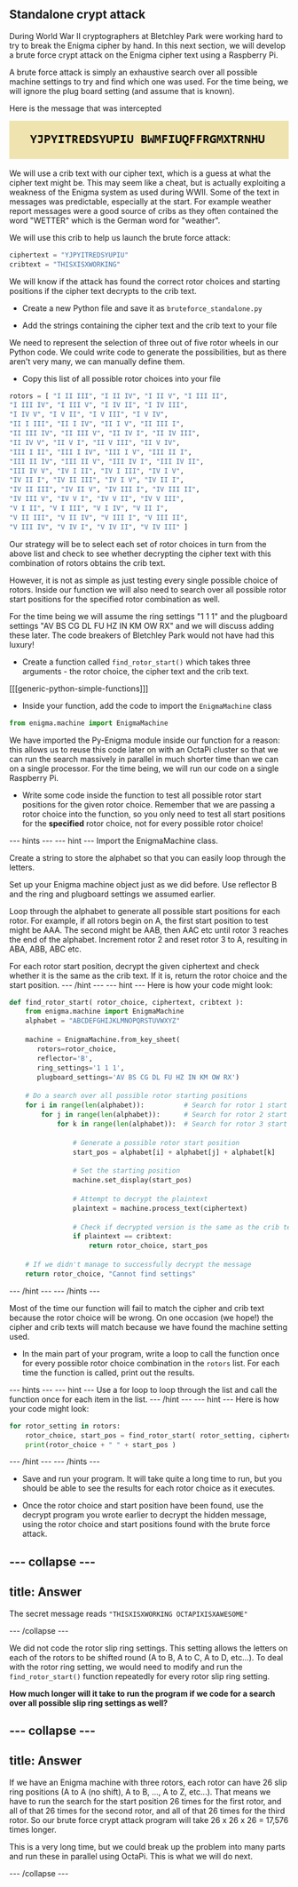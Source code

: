 ## Standalone crypt attack

During World War II cryptographers at Bletchley Park were working hard to try to break the Enigma cipher by hand. In this next section, we will develop a brute force crypt attack on the Enigma cipher text using a Raspberry Pi.

A brute force attack is simply an exhaustive search over all possible machine settings to try and find which one was used. For the time being, we will ignore the plug board setting (and assume that is known).

Here is the message that was intercepted

![Intercepted message](images/intercepted-message.png)

We will use a crib text with our cipher text, which is a guess at what the cipher text might be. This may seem like a cheat, but is actually exploiting a weakness of the Enigma system as used during WWII. Some of the text in messages was predictable, especially at the start. For example weather report messages were a good source of cribs as they often contained the word "WETTER" which is the German word for "weather".

We will use this crib to help us launch the brute force attack:

```python
ciphertext = "YJPYITREDSYUPIU"
cribtext = "THISXISXWORKING"
```

We will know if the attack has found the correct rotor choices and starting positions if the cipher text decrypts to the crib text.

+ Create a new Python file and save it as `bruteforce_standalone.py`

+ Add the strings containing the cipher text and the crib text to your file

We need to represent the selection of three out of five rotor wheels in our Python code. We could write code to generate the possibilities, but as there aren't very many, we can manually define them.

+ Copy this list of all possible rotor choices into your file

```python
rotors = [ "I II III", "I II IV", "I II V", "I III II",
"I III IV", "I III V", "I IV II", "I IV III",
"I IV V", "I V II", "I V III", "I V IV",
"II I III", "II I IV", "II I V", "II III I",
"II III IV", "II III V", "II IV I", "II IV III",
"II IV V", "II V I", "II V III", "II V IV",
"III I II", "III I IV", "III I V", "III II I",
"III II IV", "III II V", "III IV I", "III IV II",
"III IV V", "IV I II", "IV I III", "IV I V",
"IV II I", "IV II III", "IV I V", "IV II I",
"IV II III", "IV II V", "IV III I", "IV III II",
"IV III V", "IV V I", "IV V II", "IV V III",
"V I II", "V I III", "V I IV", "V II I",
"V II III", "V II IV", "V III I", "V III II",
"V III IV", "V IV I", "V IV II", "V IV III" ]
```

Our strategy will be to select each set of rotor choices in turn from the above list and check to see whether decrypting the cipher text with this combination of rotors obtains the crib text.

However, it is not as simple as just testing every single possible choice of rotors. Inside our function we will also need to search over all possible rotor start positions for the specified rotor combination as well.

For the time being we will assume the ring settings "1 1 1" and the plugboard settings "AV BS CG DL FU HZ IN KM OW RX" and we will discuss adding these later. The code breakers of Bletchley Park would not have had this luxury!

+ Create a function called `find_rotor_start()` which takes three arguments - the rotor choice, the cipher text and the crib text.

[[[generic-python-simple-functions]]]

+ Inside your function, add the code to import the `EnigmaMachine` class

```python
from enigma.machine import EnigmaMachine
```

We have imported the Py-Enigma module inside our function for a reason: this allows us to reuse this code later on with an OctaPi cluster so that we can run the search massively in parallel in much shorter time than we can on a single processor. For the time being, we will run our code on a single Raspberry Pi.

+ Write some code inside the function to test all possible rotor start positions for the given rotor choice. Remember that we are passing a rotor choice into the function, so you only need to test all start positions for the **specified** rotor choice, not for every possible rotor choice!

--- hints ---
--- hint ---
Import the EnigmaMachine class.

Create a string to store the alphabet so that you can easily loop through the letters.

Set up your Enigma machine object just as we did before. Use reflector B and the ring and plugboard settings we assumed earlier.

Loop through the alphabet to generate all possible start positions for each rotor. For example, if all rotors begin on A, the first start position to test might be AAA. The second might be AAB, then AAC etc until rotor 3 reaches the end of the alphabet. Increment rotor 2 and reset rotor 3 to A, resulting in ABA, ABB, ABC etc.

For each rotor start position, decrypt the given ciphertext and check whether it is the same as the crib text. If it is, return the rotor choice and the start position.
--- /hint ---
--- hint ---
Here is how your code might look:

```python
def find_rotor_start( rotor_choice, ciphertext, cribtext ):
    from enigma.machine import EnigmaMachine
    alphabet = "ABCDEFGHIJKLMNOPQRSTUVWXYZ"

    machine = EnigmaMachine.from_key_sheet(
       rotors=rotor_choice,
       reflector='B',
       ring_settings='1 1 1',		
       plugboard_settings='AV BS CG DL FU HZ IN KM OW RX')		

    # Do a search over all possible rotor starting positions
    for i in range(len(alphabet)):          # Search for rotor 1 start position
        for j in range(len(alphabet)):      # Search for rotor 2 start position
            for k in range(len(alphabet)):  # Search for rotor 3 start position

                # Generate a possible rotor start position
                start_pos = alphabet[i] + alphabet[j] + alphabet[k]

                # Set the starting position
                machine.set_display(start_pos)

                # Attempt to decrypt the plaintext
                plaintext = machine.process_text(ciphertext)

                # Check if decrypted version is the same as the crib text
                if plaintext == cribtext:
                    return rotor_choice, start_pos

    # If we didn't manage to successfully decrypt the message
    return rotor_choice, "Cannot find settings"
```
--- /hint ---
--- /hints ---

Most of the time our function will fail to match the cipher and crib text because the rotor choice will be wrong. On one occasion (we hope!) the cipher and crib texts will match because we have found the machine setting used.

+ In the main part of your program, write a loop to call the function once for every possible rotor choice combination in the `rotors` list. For each time the function is called, print out the results.

--- hints ---
--- hint ---
Use a for loop to loop through the list and call the function once for each item in the list.
--- /hint ---
--- hint ---
Here is how your code might look:

```python
for rotor_setting in rotors:
    rotor_choice, start_pos = find_rotor_start( rotor_setting, ciphertext, cribtext )
    print(rotor_choice + " " + start_pos )
```
--- /hint ---
--- /hints ---

+ Save and run your program. It will take quite a long time to run, but you should be able to see the results for each rotor choice as it executes.

+ Once the rotor choice and start position have been found, use the decrypt program you wrote earlier to decrypt the hidden message, using the rotor choice and start positions found with the brute force attack.

--- collapse ---
---
title: Answer
---
The secret message reads `"THISXISXWORKING OCTAPIXISXAWESOME"`

--- /collapse ---

We did not code the rotor slip ring settings. This setting allows the letters on each of the rotors to be shifted round (A to B, A to C, A to D, etc...). To deal with the rotor ring setting, we would need to modify and run the `find_rotor_start()` function repeatedly for every rotor slip ring setting.

**How much longer will it take to run the program if we code for a search over all possible slip ring settings as well?**

--- collapse ---
---
title: Answer
---
If we have an Enigma machine with three rotors, each rotor can have 26 slip ring positions (A to A (no shift), A to B, ..., A to Z, etc...). That means we have to run the search for the start position 26 times for the first rotor, and all of that 26 times for the second rotor, and all of that 26 times for the third rotor. So our brute force crypt attack program will take 26 x 26 x 26 = 17,576 times longer.

This is a very long time, but we could break up the problem into many parts and run these in parallel using OctaPi. This is what we will do next.

--- /collapse ---
